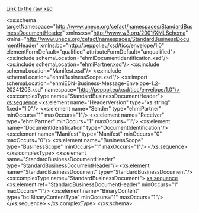 
[Link to the raw xsd](ehmiStandardBusinessDocumentHeader_20241203.xsd)

<?xml version="1.0"?>
<xs:schema targetNamespace="http://www.unece.org/cefact/namespaces/StandardBusinessDocumentHeader" xmlns:xs="http://www.w3.org/2001/XMLSchema" xmlns="http://www.unece.org/cefact/namespaces/StandardBusinessDocumentHeader" xmlns:bc="http://peppol.eu/xsd/ticc/envelope/1.0" elementFormDefault="qualified" attributeFormDefault="unqualified">
	<xs:include schemaLocation="ehmiDocumentIdentification.xsd"/>
	<xs:include schemaLocation="ehmiPartner.xsd"/>
	<xs:include schemaLocation="Manifest.xsd"/>
	<xs:include schemaLocation="ehmiBusinessScope.xsd"/>
	<xs:import schemaLocation="ehmiEDN-Business-Message-Envelope-1.2-20241203.xsd" namespace="http://peppol.eu/xsd/ticc/envelope/1.0"/>
	<xs:complexType name="StandardBusinessDocumentHeader">
		<xs:sequence>
			<xs:element name="HeaderVersion" type="xs:string" fixed="1.0"/>
			<xs:element name="Sender" type="ehmiPartner" minOccurs="1" maxOccurs="1"/>
			<xs:element name="Receiver" type="ehmiPartner" minOccurs="1" maxOccurs="1"/>
			<xs:element name="DocumentIdentification" type="DocumentIdentification"/>
			<xs:element name="Manifest" type="Manifest" minOccurs="0" maxOccurs="0"/>
			<xs:element name="BusinessScope" type="BusinessScope" minOccurs="1" maxOccurs="1"/>
		</xs:sequence>
	</xs:complexType>
	<xs:element name="StandardBusinessDocumentHeader" type="StandardBusinessDocumentHeader"/>
	<xs:element name="StandardBusinessDocument" type="StandardBusinessDocument"/>
	<xs:complexType name="StandardBusinessDocument">
		<xs:sequence>
			<xs:element ref="StandardBusinessDocumentHeader" minOccurs="1" maxOccurs="1"/>
			<xs:element name="BinaryContent" type="bc:BinaryContentType" minOccurs="1" maxOccurs="1"/>
		</xs:sequence>
	</xs:complexType>
</xs:schema>
